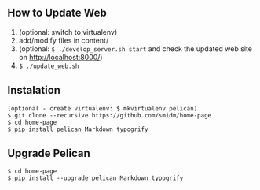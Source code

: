## How to Update Web

1. (optional: switch to virtualenv)
2. add/modify files in content/
3. (optional: `$ ./develop_server.sh start` and check the updated web site on <http://localhost:8000/>)
4. `$ ./update_web.sh`

## Instalation
    (optional - create virtualenv: $ mkvirtualenv pelican)
    $ git clone --recursive https://github.com/smidm/home-page
    $ cd home-page
    $ pip install pelican Markdown typogrify
    
## Upgrade Pelican
    $ cd home-page
    $ pip install --upgrade pelican Markdown typogrify
